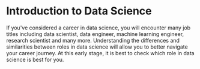 # Introduction to Data Science

If you've considered a career in data science, you will encounter many job titles including data scientist, data engineer, machine learning engineer, research scientist and many more. Understanding the differences and similarities between roles in data science will allow you to better navigate your career journey. At this early stage, it is best to check which role in data science is best for you.
